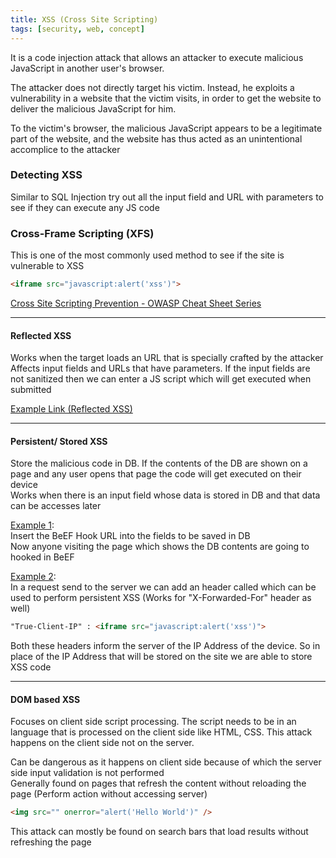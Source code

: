 ```yaml
---
title: XSS (Cross Site Scripting)
tags: [security, web, concept]
---
```


It is a code injection attack that allows an attacker to execute malicious JavaScript in another user's browser.

The attacker does not directly target his victim. Instead, he exploits a vulnerability in a website that the victim visits, in order to get the website to deliver the malicious JavaScript for him.

To the victim's browser, the malicious JavaScript appears to be a legitimate part of the website, and the website has thus acted as an unintentional accomplice to the attacker

### Detecting XSS

Similar to SQL Injection try out all the input field and URL with parameters to see if they can execute any JS code

### Cross-Frame Scripting (XFS)

This is one of the most commonly used method to see if the site is vulnerable to XSS

```html
<iframe src="javascript:alert('xss')">
```

[Cross Site Scripting Prevention - OWASP Cheat Sheet Series](https://cheatsheetseries.owasp.org/cheatsheets/Cross_Site_Scripting_Prevention_Cheat_Sheet.html)

---

#### Reflected XSS

Works when the target loads an URL that is specially crafted by the attacker  
Affects input fields and URLs that have parameters. If the input fields are not sanitized then we can enter a JS script which will get executed when submitted

[Example Link (Reflected XSS)](http://testphp.vulnweb.com/listproducts.php?cat=%3Cscript%3Ealert(%22Hello%20World%22)%3C/script%3E)

---

#### Persistent/ Stored XSS

Store the malicious code in DB. If the contents of the DB are shown on a page and any user opens that page the code will get executed on their device  
Works when there is an input field whose data is stored in DB and that data can be accesses later

<u>Example 1</u>:  
Insert the BeEF Hook URL into the fields to be saved in DB  
Now anyone visiting the page which shows the DB contents are going to hooked in BeEF

<u>Example 2</u>:  
In a request send to the server we can add an header called which can be used to perform persistent XSS (Works for "X-Forwarded-For" header as well)

```html
"True-Client-IP" : <iframe src="javascript:alert('xss')">
``` 

Both these headers inform the server of the IP Address of the device. So in place of the IP Address that will be stored on the site we are able to store XSS code

---

#### DOM based XSS

Focuses on client side script processing. The script needs to be in an language that is processed on the client side like HTML, CSS. This attack happens on the client side not on the server.

Can be dangerous as it happens on client side because of which the server side input validation is not performed  
Generally found on pages that refresh the content without reloading the page (Perform action without accessing server)

```html
<img src="" onerror="alert('Hello World')" />
```

This attack can mostly be found on search bars that load results without refreshing the page